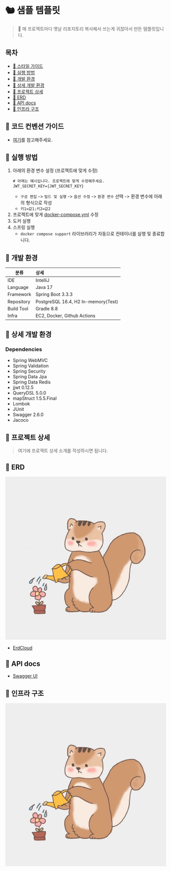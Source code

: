 # 🐿 샘플 템플릿

> 🤔 매 프로젝트마다 옛날 리포지토리 복사해서 쓰는게 귀찮아서 만든 템플릿입니다.

## 목차

- [🐥 스타일 가이드](#-스타일-가이드)
- [🐹 실행 방법](#-실행-방법)
- [🐹 개발 환경](#-개발-환경)
- [👻 상세 개발 환경](#-상세-개발-환경)
- [🐰 프로젝트 상세](#-프로젝트-상세)
- [🐳 ERD](#-erd)
- [🐙 API docs](#-api-docs)
- [🐬 인프라 구조](#-인프라-구조)

## 🐥 코드 컨벤션 가이드

- [여기](./conventions/style)를 참고해주세요.

## 🐹 실행 방법

1. 아래의 환경 변수 설정 (프로젝트에 맞게 수정)
    ```dotenv
    # 아래는 예시입니다. 프로젝트에 맞게 수정해주세요.    
    JWT_SECRET_KEY={JWT_SECRET_KEY}
    ```
    - `구성 편집` -> `빌드 및 실행` -> `옵션 수정` -> `환경 변수` 선택 -> 환경 변수에 아래의 형식으로 작성
    - `키1=값1;키2=값2`
2. 프로젝트에 맞게 [docker-compose.yml](./docker-compose.yml) 수정
3. 도커 실행
4. 스프링 실행
    - `docker compose support` 라이브러리가 자동으로 컨테이너를 실행 및 종료합니다.

## 🐹 개발 환경

| 분류         | 상세                                  |
|------------|:------------------------------------|
| IDE        | IntelliJ                            |
| Language   | Java 17                             |
| Framework  | Spring Boot 3.3.3                   |
| Repository | PostgreSQL 16.4, H2 In-memory(Test) |
| Build Tool | Gradle 8.8                          |
| Infra      | EC2, Docker, Github Actions         |

## 👻 상세 개발 환경

### Dependencies

- Spring WebMVC
- Spring Validation
- Spring Security
- Spring Data Jpa
- Spring Data Redis
- jjwt 0.12.5
- QueryDSL 5.0.0
- mapStruct 1.5.5.Final
- Lombok
- JUnit
- Swagger 2.6.0
- Jacoco

## 🐰 프로젝트 상세

> 여기에 프로젝트 상세 소개를 작성하시면 됩니다.

## 🐳 ERD

![ERD](./docs/images/sample-squirrel.jpg)

- [ErdCloud](https://www.google.co.kr/)

## 🐙 API docs

- [Swagger UI](https://www.google.co.kr/)

## 🐬 인프라 구조

![Infra](./docs/images/sample-squirrel.jpg)
